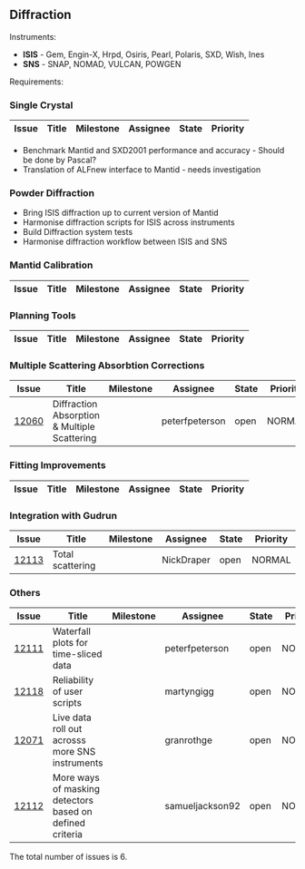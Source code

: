 ## Diffraction

Instruments:

- **ISIS** - Gem, Engin-X, Hrpd, Osiris, Pearl, Polaris, SXD, Wish, Ines
- **SNS** - SNAP, NOMAD, VULCAN, POWGEN

Requirements:

### Single Crystal

| Issue | Title | Milestone | Assignee | State | Priority | 
| ----- | ----- | --------- | -------- | ----- | -------- | 

- Benchmark Mantid and SXD2001 performance and accuracy - Should be done by Pascal?
- Translation of ALFnew interface to Mantid - needs investigation

### Powder Diffraction

- Bring ISIS diffraction up to current version of Mantid
- Harmonise diffraction scripts for ISIS across instruments
- Build Diffraction system tests
- Harmonise diffraction workflow between ISIS and SNS

### Mantid Calibration

| Issue | Title | Milestone | Assignee | State | Priority | 
| ----- | ----- | --------- | -------- | ----- | -------- | 

### Planning Tools 

| Issue | Title | Milestone | Assignee | State | Priority | 
| ----- | ----- | --------- | -------- | ----- | -------- | 

### Multiple Scattering Absorbtion Corrections

| Issue | Title | Milestone | Assignee | State | Priority | 
| ----- | ----- | --------- | -------- | ----- | -------- | 
| [12060](https://github.com/mantidproject/mantid/issue/12060) | Diffraction Absorption & Multiple Scattering |  | peterfpeterson | open | NORMAL | 

### Fitting Improvements

| Issue | Title | Milestone | Assignee | State | Priority | 
| ----- | ----- | --------- | -------- | ----- | -------- | 

### Integration with Gudrun

| Issue | Title | Milestone | Assignee | State | Priority | 
| ----- | ----- | --------- | -------- | ----- | -------- | 
| [12113](https://github.com/mantidproject/mantid/issue/12113) | Total scattering |  | NickDraper | open | NORMAL | 

### Others

| Issue | Title | Milestone | Assignee | State | Priority | 
| ----- | ----- | --------- | -------- | ----- | -------- | 
| [12111](https://github.com/mantidproject/mantid/issue/12111) | Waterfall plots for time-sliced data |  | peterfpeterson | open | NORMAL | 
| [12118](https://github.com/mantidproject/mantid/issue/12118) | Reliability of user scripts |  | martyngigg | open | NORMAL | 
| [12071](https://github.com/mantidproject/mantid/issue/12071) | Live data roll out acrosss more SNS instruments |  | granrothge | open | NORMAL | 
| [12112](https://github.com/mantidproject/mantid/issue/12112) | More ways of masking detectors based on defined criteria |  | samueljackson92 | open | NORMAL | 



The total number of issues is 6.